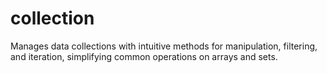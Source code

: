 # collection
Manages data collections with intuitive methods for manipulation, filtering, and iteration, simplifying common operations on arrays and sets.
